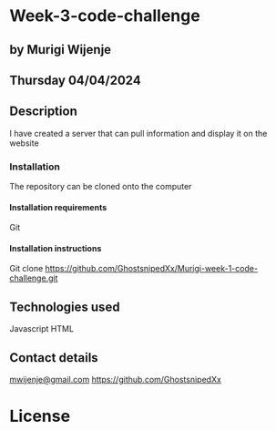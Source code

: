 # Week-3-code-challenge

## by Murigi Wijenje

## Thursday 04/04/2024

## Description
I have created a server that can pull information and display it on the website

### Installation
The repository can be cloned onto the computer

#### Installation requirements
Git

#### Installation instructions
Git clone https://github.com/GhostsnipedXx/Murigi-week-1-code-challenge.git

## Technologies used
Javascript
HTML

## Contact details
mwijenje@gmail.com
https://github.com/GhostsnipedXx

# License
